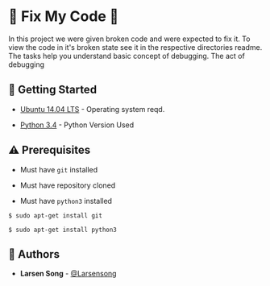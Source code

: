 # :shell: Fix My Code :shell:

In this project we were given broken code and were expected to fix it. To view the code in it's broken state see it in the respective directories readme.
The tasks help you understand basic concept of debugging. The act of debugging

## :running: Getting Started

* [Ubuntu 14.04 LTS](http://releases.ubuntu.com/14.04/) - Operating system reqd.

* [Python 3.4](https://www.python.org/download/releases/3.4.0/) - Python Version Used

## :warning: Prerequisites

* Must have `git` installed

* Must have repository cloned

* Must have `python3` installed

```
$ sudo apt-get install git
```

```
$ sudo apt-get install python3
```

## :blue_book: Authors
* **Larsen Song** - [@Larsensong](https://github.com/Larsensong)
